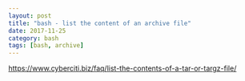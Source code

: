 ```yaml
---
layout: post
title: "bash - list the content of an archive file"
date: 2017-11-25
category: bash
tags: [bash, archive]
---
```



https://www.cyberciti.biz/faq/list-the-contents-of-a-tar-or-targz-file/

